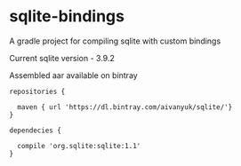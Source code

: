 # sqlite-bindings
A gradle project for compiling sqlite with custom bindings

Current sqlite version - 3.9.2

Assembled aar available on bintray
```
repositories {

  maven { url 'https://dl.bintray.com/aivanyuk/sqlite/'}
}

dependecies {

  compile 'org.sqlite:sqlite:1.1'
}
```
